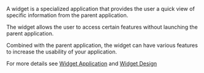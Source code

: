 ﻿A widget is a specialized application that provides the user a quick view of specific information from the parent application.

The widget allows the user to access certain features without launching the parent application.

Combined with the parent application, the widget can have various features to increase the usability of your application.

For more details see [Widget Application](https://docs.tizen.org/application/dotnet/guides/applications/widget-app) and [Widget Design](https://developer.samsung.com/galaxy-watch-design/structure/widgets.html)